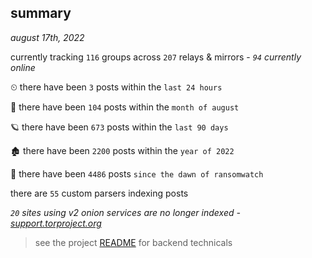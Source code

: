 
## summary
_august 17th, 2022_

currently tracking `116` groups across `207` relays & mirrors - _`94` currently online_

⏲ there have been `3` posts within the `last 24 hours`

🦈 there have been `104` posts within the `month of august`

🪐 there have been `673` posts within the `last 90 days`

🏚 there have been `2200` posts within the `year of 2022`

🦕 there have been `4486` posts `since the dawn of ransomwatch`

there are `55` custom parsers indexing posts

_`20` sites using v2 onion services are no longer indexed - [support.torproject.org](https://support.torproject.org/onionservices/v2-deprecation/)_

> see the project [README](https://github.com/joshhighet/ransomwatch#ransomwatch--) for backend technicals
